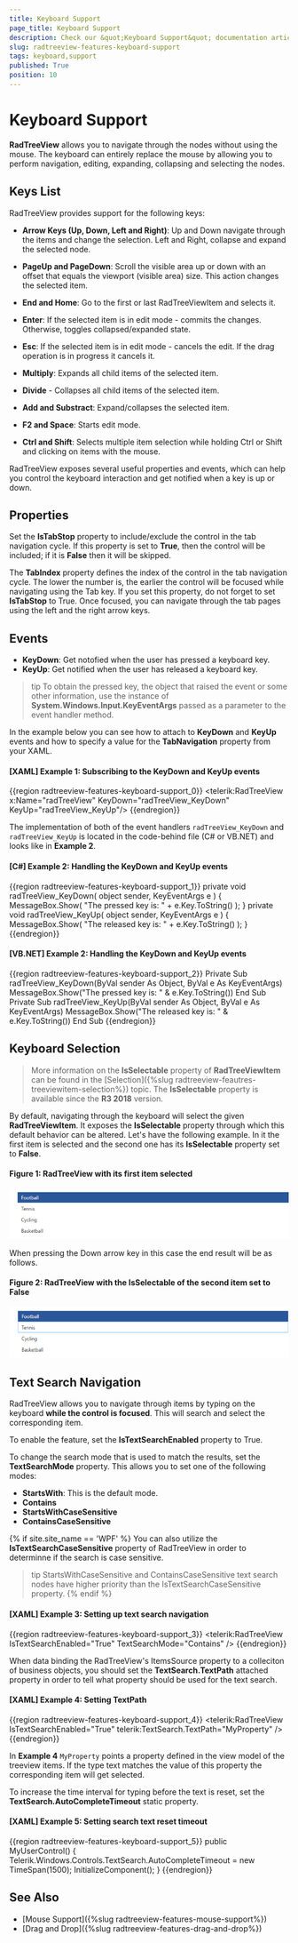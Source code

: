 ```yaml
---
title: Keyboard Support
page_title: Keyboard Support
description: Check our &quot;Keyboard Support&quot; documentation article for the RadTreeView {{ site.framework_name }} control.
slug: radtreeview-features-keyboard-support
tags: keyboard,support
published: True
position: 10
---
```


# Keyboard Support

__RadTreeView__ allows you to navigate through the nodes without using the mouse. The keyboard can entirely replace the mouse by allowing you to perform navigation, editing, expanding, collapsing and selecting the nodes.

## Keys List

RadTreeView provides support for the following keys:

* __Arrow Keys (Up, Down, Left and Right)__: Up and Down navigate through the items and change the selection. Left and Right, collapse and expand the selected node.

* __PageUp and PageDown__: Scroll the visible area up or down with an offset that equals the viewport (visible area) size. This action changes the selected item.

* __End and Home__: Go to the first or last RadTreeViewItem and selects it.

* __Enter__: If the selected item is in edit mode - commits the changes. Otherwise, toggles collapsed/expanded state.

* __Esc__: If the selected item is in edit mode - cancels the edit. If the drag operation is in progress it cancels it.

* __Multiply__: Expands all child items of the selected item.

* __Divide__ - Collapses all child items of the selected item.

* __Add and Substract__: Expand/collapses the selected item.

* __F2 and Space__: Starts edit mode.

* __Ctrl and Shift__: Selects multiple item selection while holding Ctrl or Shift and clicking on items with the mouse.

RadTreeView exposes several useful properties and events, which can help you control the keyboard interaction and get notified when a key is up or down.

## Properties 

Set the __IsTabStop__ property to include/exclude the control in the tab navigation cycle. If this property is set to __True__, then the control will be included; if it is __False__ then it will be skipped.

The __TabIndex__ property defines the index of the control in the tab navigation cycle. The lower the number is, the earlier the control will be focused while navigating using the Tab key. If you set this property, do not forget to set __IsTabStop__ to True. Once focused, you can navigate through the tab pages using the left and the right arrow keys. 

## Events 

* __KeyDown__: Get notofied when the user has pressed a keyboard key.
* __KeyUp__: Get notified when the user has released a keyboard key.

>tip To obtain the pressed key, the object that raised the event or some other information, use the instance of __System.Windows.Input.KeyEventArgs__ passed as a parameter to the event handler method.

In the example below you can see how to attach to __KeyDown__ and __KeyUp__ events and how to specify a value for the __TabNavigation__ property from your XAML. 

#### __[XAML] Example 1: Subscribing to the KeyDown and KeyUp events__  
{{region radtreeview-features-keyboard-support_0}}
	<telerik:RadTreeView x:Name="radTreeView" KeyDown="radTreeView_KeyDown" KeyUp="radTreeView_KeyUp"/>
{{endregion}}

The implementation of both of the event handlers `radTreeView_KeyDown` and `radTreeView_KeyUp` is located in the code-behind file (C# or VB.NET) and looks like in __Example 2__. 

#### __[C#] Example 2: Handling the KeyDown and KeyUp events__  	
{{region radtreeview-features-keyboard-support_1}}
	private void radTreeView_KeyDown( object sender, KeyEventArgs e )
	{
	    MessageBox.Show( "The pressed key is: " + e.Key.ToString() );
	}
	private void radTreeView_KeyUp( object sender, KeyEventArgs e )
	{
	    MessageBox.Show( "The released key is: " + e.Key.ToString() );
	}
{{endregion}}

#### __[VB.NET] Example 2: Handling the KeyDown and KeyUp events__  
{{region radtreeview-features-keyboard-support_2}}
	Private Sub radTreeView_KeyDown(ByVal sender As Object, ByVal e As KeyEventArgs)
	    MessageBox.Show("The pressed key is: " & e.Key.ToString())
	End Sub
	Private Sub radTreeView_KeyUp(ByVal sender As Object, ByVal e As KeyEventArgs)
	    MessageBox.Show("The released key is: " & e.Key.ToString())
	End Sub
{{endregion}}

## Keyboard Selection

>More information on the __IsSelectable__ property of __RadTreeViewItem__ can be found in the [Selection]({%slug radtreeview-feautres-treeviewitem-selection%}) topic. The __IsSelectable__ property is available since the __R3 2018__ version.

By default, navigating through the keyboard will select the given __RadTreeViewItem__. It exposes the __IsSelectable__ property through which this default behavior can be altered. Let's have the following example. In it the first item is selected and the second one has its __IsSelectable__ property set to __False__.

#### __Figure 1: RadTreeView with its first item selected__
![RadTreeView with its first item selected](images/RadTreeView_KeyboardSupport_01.png)

When pressing the Down arrow key in this case the end result will be as follows.

#### __Figure 2: RadTreeView with the IsSelectable of the second item set to False__
![RadTreeView with its first item selected](images/RadTreeView_Keyboard_Support_02.png)

## Text Search Navigation

RadTreeView allows you to navigate through items by typing on the keyboard __while the control is focused__. This will search and select the corresponding item.

To enable the feature, set the __IsTextSearchEnabled__ property to True.

To change the search mode that is used to match the results, set the __TextSearchMode__ property. This allows you to set one of the following modes:

* __StartsWith__: This is the default mode.
* __Contains__
* __StartsWithCaseSensitive__
* __ContainsCaseSensitive__

{% if site.site_name == 'WPF' %}
You can also utilize the __IsTextSearchCaseSensitive__ property of RadTreeView in order to determinne if the search is case sensitive. 

>tip StartsWithCaseSensitive and ContainsCaseSensitive text search nodes have higher priority than the IsTextSearchCaseSensitive property.
{% endif %}

#### __[XAML] Example 3: Setting up text search navigation__  
{{region radtreeview-features-keyboard-support_3}}
	<telerik:RadTreeView IsTextSearchEnabled="True" TextSearchMode="Contains" />
{{endregion}}

When data binding the RadTreeView's ItemsSource property to a colleciton of business objects, you should set the __TextSearch.TextPath__ attached property in order to tell what property should be used for the text search. 

#### __[XAML] Example 4: Setting TextPath__  
{{region radtreeview-features-keyboard-support_4}}
	<telerik:RadTreeView IsTextSearchEnabled="True" telerik:TextSearch.TextPath="MyProperty" />
{{endregion}}

In __Example 4__ `MyProperty` points a property defined in the view model of the treeview items. If the type text matches the value of this property the corresponding item will get selected.

To increase the time interval for typing before the text is reset, set the __TextSearch.AutoCompleteTimeout__ static property.

#### __[XAML] Example 5: Setting search text reset timeout__  
{{region radtreeview-features-keyboard-support_5}}
	public MyUserControl() 
	{  
		Telerik.Windows.Controls.TextSearch.AutoCompleteTimeout = new TimeSpan(1500); 
		InitializeComponent();
	} 
{{endregion}}

## See Also
 * [Mouse Support]({%slug radtreeview-features-mouse-support%})
 * [Drag and Drop]({%slug radtreeview-features-drag-and-drop%})

